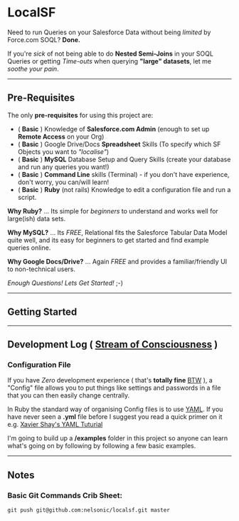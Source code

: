 LocalSF
=======

Need to run Queries on your Salesforce Data 
without being *limited* by Force.com SOQL?
**Done.**

If you're *sick* of not being able to do 
**Nested Semi-Joins** in your SOQL Queries 
or getting *Time-outs* when querying 
**"large" datasets**, let me *soothe your pain*.

- - -

## Pre-Requisites

The only **pre-requisites** for using this project are:

- ( **Basic** ) Knowledge of **Salesforce.com Admin** 
(enough to set up **Remote Access** on your Org)
- ( **Basic** ) Google Drive/Docs **Spreadsheet** Skills 
(To specify which SF Objects you want to *"localise"*)
- ( **Basic** ) **MySQL** Database Setup and Query Skills 
(create your database and run any queries you want!)
- ( **Basic** ) **Command Line** skills (Terminal) - 
if you don't have experience, don't worry, you can/will learn!
- ( **Basic** ) **Ruby** (not rails) Knowledge to edit 
a configuration file and run a script.

**Why Ruby?** ... Its simple for *beginners* to understand 
and works well for large(ish) data sets.

**Why MySQL?** ... Its *FREE*, Relational fits the Salesforce 
Tabular Data Model quite well, 
and its easy for beginners to get started and find 
example queries online. 

**Why Google Docs/Drive?** ... Again *FREE* and provides a 
familiar/friendly UI to non-technical users.

*Enough Questions! Lets Get Started!* ;-)

- - -

## Getting Started


- - -

## Development Log ( [Stream of Consciousness](http://en.wikipedia.org/wiki/Stream_of_consciousness_%28narrative_mode%29) )

### Configuration File

If you have *Zero* development experience 
( that's **totally fine** 
[BTW](http://www.urbandictionary.com/define.php?term=btw) ), 
a "Config" file allows you to put things like settings
and passwords in a file that you can then easily change centrally.

In Ruby the standard way of organising Config files is to use 
[YAML](http://en.wikipedia.org/wiki/YAML). If you have
never seen a **.yml** file before I suggest you read a quick primer on it 
e.g. [Xavier Shay's YAML Tuturial](http://rhnh.net/2011/01/31/yaml-tutorial)

I'm going to build up a **/examples** folder in this project so anyone 
can learn what's going on by following
by following a few basic examples.



- - -

## Notes


### Basic Git Commands Crib Sheet:
 
    git push git@github.com:nelsonic/localsf.git master

